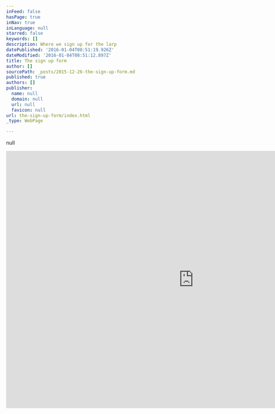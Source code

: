 ```yaml
---
inFeed: false
hasPage: true
inNav: true
inLanguage: null
starred: false
keywords: []
description: Where we sign up for the larp
datePublished: '2016-01-04T08:51:19.926Z'
dateModified: '2016-01-04T08:51:12.897Z'
title: The sign up form
author: []
sourcePath: _posts/2015-12-26-the-sign-up-form.md
published: true
authors: []
publisher:
  name: null
  domain: null
  url: null
  favicon: null
url: the-sign-up-form/index.html
_type: WebPage

---
```

null

<iframe src="https://docs.google.com/forms/d/1jn5pT9ZrdPiSGtR1-Qk9KJ9wQRA_BvRp1E5Mgml2xmY/viewform?embedded=true" width="1020" height="700" frameborder="0" style=""></iframe>